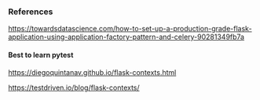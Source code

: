 ### References
https://towardsdatascience.com/how-to-set-up-a-production-grade-flask-application-using-application-factory-pattern-and-celery-90281349fb7a

#### Best to learn pytest
https://diegoquintanav.github.io/flask-contexts.html

https://testdriven.io/blog/flask-contexts/

